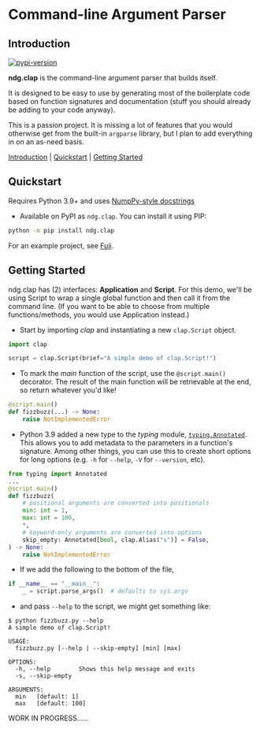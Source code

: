 # Command-line Argument Parser

<a name="introduction"></a>
## Introduction

[![pypi-version](https://badgen.net/pypi/v/ndg.clap)](https://pypi.org/project/ndg.clap)

**ndg.clap** is the command-line argument parser that builds itself.

It is designed to be easy to use by generating most of the boilerplate code
based on function signatures and documentation (stuff you should already be
adding to your code anyway).

This is a passion project. It is missing a lot of features that you would
otherwise get from the built-in `argparse` library, but I plan to add
everything in on an as-need basis.

[Introduction](#introduction) | [Quickstart](#quickstart) | [Getting Started](#getting-started)

<a name="quickstart"></a>
## Quickstart

Requires Python 3.9+ and uses
[NumpPy-style docstrings](https://github.com/numpy/numpydoc)

* Available on PyPI as `ndg.clap`. You can install it using PIP:

```bash
python -m pip install ndg.clap
```

For an example project, see [Fuji](https://github.com/nicdgonzalez/fuji).

<a name="getting-started"></a>
## Getting Started

ndg.clap has (2) interfaces: **Application** and **Script**. For this demo,
we'll be using Script to wrap a single global function and then call it from
the command line. (If you want to be able to choose from multiple
functions/methods, you would use Application instead.)

* Start by importing *clap* and instantiating a new `clap.Script` object.

```python
import clap

script = clap.Script(brief="A simple demo of clap.Script!")
```

* To mark the *main* function of the script, use the `@script.main()`
decorator. The result of the main function will be retrievable at the
end, so return whatever you'd like!

```python
@script.main()
def fizzbuzz(...) -> None:
    raise NotImplementedError
```

* Python 3.9 added a new type to the *typing* module,
[`typing.Annotated`](https://docs.python.org/3/library/typing.html#typing.Annotated).
This allows you to add metadata to the parameters in a function's signature.
Among other things, you can use this to create short options for long options
(e.g. `-h` for `--help`, `-V` for `--version`, etc).

```python
from typing import Annotated
...
@script.main()
def fizzbuzz(
    # positional arguments are converted into positionals
    min: int = 1,
    max: int = 100,
    *,
    # keyword-only arguments are converted into options
    skip_empty: Annotated[bool, clap.Alias("s")] = False,
) -> None:
    raise NotImplementedError
```

* If we add the following to the bottom of the file,

```python
if __name__ == "__main__":
    _ = script.parse_args()  # defaults to sys.argv
```

* and pass `--help` to the script, we might get something like:

```console
$ python fizzbuzz.py --help
A simple demo of clap.Script!

USAGE:
  fizzbuzz.py [--help | --skip-empty] [min] [max]

OPTIONS:
  -h, --help        Shows this help message and exits
  -s, --skip-empty

ARGUMENTS:
  min   [default: 1]
  max   [default: 100]
```

WORK IN PROGRESS......
